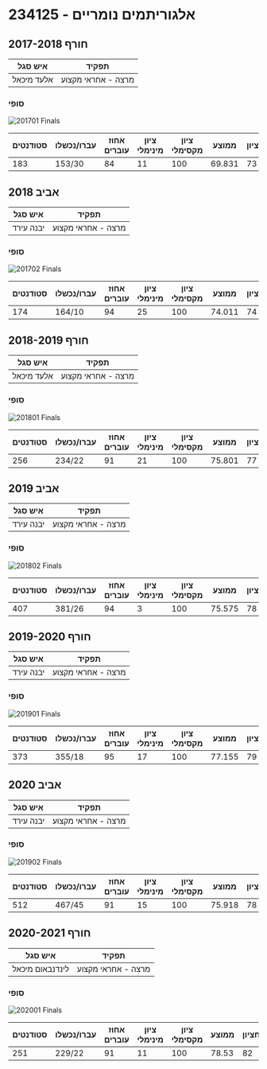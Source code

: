 # 234125 - אלגוריתמים נומריים

## חורף 2017-2018

| איש סגל | תפקיד |
| ---- | ---- |
| אלעד מיכאל | מרצה - אחראי מקצוע |

### סופי

![201701 Finals](201701/Finals.png)

| סטודנטים | עברו/נכשלו | אחוז עוברים | ציון מינימלי | ציון מקסימלי | ממוצע | חציון |
| ---- | ---- | ---- | ---- | ---- | ---- | ---- |
| 183 | 153/30 | 84 | 11 | 100 | 69.831 | 73 |

## אביב 2018

| איש סגל | תפקיד |
| ---- | ---- |
| יבנה עירד | מרצה - אחראי מקצוע |

### סופי

![201702 Finals](201702/Finals.png)

| סטודנטים | עברו/נכשלו | אחוז עוברים | ציון מינימלי | ציון מקסימלי | ממוצע | חציון |
| ---- | ---- | ---- | ---- | ---- | ---- | ---- |
| 174 | 164/10 | 94 | 25 | 100 | 74.011 | 74 |

## חורף 2018-2019

| איש סגל | תפקיד |
| ---- | ---- |
| אלעד מיכאל | מרצה - אחראי מקצוע |

### סופי

![201801 Finals](201801/Finals.png)

| סטודנטים | עברו/נכשלו | אחוז עוברים | ציון מינימלי | ציון מקסימלי | ממוצע | חציון |
| ---- | ---- | ---- | ---- | ---- | ---- | ---- |
| 256 | 234/22 | 91 | 21 | 100 | 75.801 | 77 |

## אביב 2019

| איש סגל | תפקיד |
| ---- | ---- |
| יבנה עירד | מרצה - אחראי מקצוע |

### סופי

![201802 Finals](201802/Finals.png)

| סטודנטים | עברו/נכשלו | אחוז עוברים | ציון מינימלי | ציון מקסימלי | ממוצע | חציון |
| ---- | ---- | ---- | ---- | ---- | ---- | ---- |
| 407 | 381/26 | 94 | 3 | 100 | 75.575 | 78 |

## חורף 2019-2020

| איש סגל | תפקיד |
| ---- | ---- |
| יבנה עירד | מרצה - אחראי מקצוע |

### סופי

![201901 Finals](201901/Finals.png)

| סטודנטים | עברו/נכשלו | אחוז עוברים | ציון מינימלי | ציון מקסימלי | ממוצע | חציון |
| ---- | ---- | ---- | ---- | ---- | ---- | ---- |
| 373 | 355/18 | 95 | 17 | 100 | 77.155 | 79 |

## אביב 2020

| איש סגל | תפקיד |
| ---- | ---- |
| יבנה עירד | מרצה - אחראי מקצוע |

### סופי

![201902 Finals](201902/Finals.png)

| סטודנטים | עברו/נכשלו | אחוז עוברים | ציון מינימלי | ציון מקסימלי | ממוצע | חציון |
| ---- | ---- | ---- | ---- | ---- | ---- | ---- |
| 512 | 467/45 | 91 | 15 | 100 | 75.918 | 78 |

## חורף 2020-2021

| איש סגל | תפקיד |
| ---- | ---- |
| לינדנבאום מיכאל | מרצה - אחראי מקצוע |

### סופי

![202001 Finals](202001/Finals.png)

| סטודנטים | עברו/נכשלו | אחוז עוברים | ציון מינימלי | ציון מקסימלי | ממוצע | חציון |
| ---- | ---- | ---- | ---- | ---- | ---- | ---- |
| 251 | 229/22 | 91 | 11 | 100 | 78.53 | 82 |

